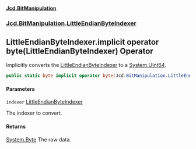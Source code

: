 #### [Jcd.BitManipulation](index 'index')
### [Jcd.BitManipulation](Jcd.BitManipulation 'Jcd.BitManipulation').[LittleEndianByteIndexer](Jcd.BitManipulation.LittleEndianByteIndexer 'Jcd.BitManipulation.LittleEndianByteIndexer')

## LittleEndianByteIndexer.implicit operator byte(LittleEndianByteIndexer) Operator

Implicitly converts the [LittleEndianByteIndexer](Jcd.BitManipulation.LittleEndianByteIndexer 'Jcd.BitManipulation.LittleEndianByteIndexer') to a [System.UInt64](https://docs.microsoft.com/en-us/dotnet/api/System.UInt64 'System.UInt64').

```csharp
public static byte implicit operator byte(Jcd.BitManipulation.LittleEndianByteIndexer indexer);
```
#### Parameters

<a name='Jcd.BitManipulation.LittleEndianByteIndexer.op_Implicitbyte(Jcd.BitManipulation.LittleEndianByteIndexer).indexer'></a>

`indexer` [LittleEndianByteIndexer](Jcd.BitManipulation.LittleEndianByteIndexer 'Jcd.BitManipulation.LittleEndianByteIndexer')

The indexer to convert.

#### Returns
[System.Byte](https://docs.microsoft.com/en-us/dotnet/api/System.Byte 'System.Byte')
The raw data.